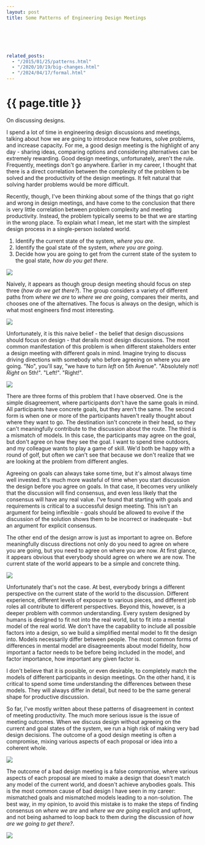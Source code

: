 ```yaml
---
layout: post
title: Some Patterns of Engineering Design Meetings






related_posts:
  - "/2015/01/25/patterns.html"
  - "/2020/10/19/big-changes.html"
  - "/2024/04/17/formal.html"
---
```

{{ page.title }}
================

<p class="meta">On discussing designs.</p>

I spend a lot of time in engineering design discussions and meetings, talking about how we are going to introduce new features, solve problems, and increase capacity. For me, a good design meeting is the highlight of any day - sharing ideas, comparing options and considering alternatives can be extremely rewarding. Good design meetings, unfortunately, aren't the rule. Frequently, meetings don't go anywhere. Earlier in my career, I thought that there is a direct correlation between the complexity of the problem to be solved and the productivity of the design meetings. It felt natural that solving harder problems would be more difficult.

Recently, though, I've been thinking about some of the things that go right and wrong in design meetings, and have come to the conclusion that there is very little correlation between problem complexity and meeting productivity. Instead, the problem typically seems to be that we are starting in the wrong place. To explain what I mean, let me start with the simplest design process in a single-person isolated world.

 1. Identify the current state of the system, *where you are*.
 2. Identify the goal state of the system, *where you are going*.
 3. Decide how you are going to get from the current state of the system to the goal state, *how do you get there*.

![](https://s3.amazonaws.com/mbrooker-blog-images/design_base.png)

Naively, it appears as though group design meeting should focus on step three (*how do we get there?*). The group considers a variety of different paths from *where we are* to *where we are going*, compares their merits, and chooses one of the alternatives. The focus is always on the design, which is what most engineers find most interesting. 

![](https://s3.amazonaws.com/mbrooker-blog-images/design_two.png)

Unfortunately, it is this naive belief - the belief that design discussions should focus on design - that derails most design discussions. The most common manifestation of this problem is when different stakeholders enter a design meeting with different goals in mind. Imagine trying to discuss driving directions with somebody who before agreeing on where you are going. "No", you'll say, "we have to turn *left* on 5th Avenue". "Absolutely not! *Right* on 5th!". "Left!". "Right!".

![](https://s3.amazonaws.com/mbrooker-blog-images/design_goal.png)

There are three forms of this problem that I have observed. One is the simple disagreement, where participants don't have the same goals in mind. All participants have concrete goals, but they aren't the same. The second form is when one or more of the participants haven't really thought about where they want to go. The destination isn't concrete in their head, so they can't meaningfully contribute to the discussion about the route. The third is a mismatch of models. In this case, the participants may agree on the goal, but don't agree on how they see the goal. I want to spend time outdoors, and my colleague wants to play a game of skill. We'd both be happy with a round of golf, but often we can't see that because we don't realize that we are looking at the problem from different angles.

Agreeing on goals can always take some time, but it's almost always time well invested. It's much more wasteful of time when you start discussion the design before you agree on goals. In that case, it becomes very unlikely that the discussion will find consensus, and even less likely that the consensus will have any real value. I've found that starting with goals and requirements is critical to a successful design meeting. This isn't an argument for being inflexible - goals should be allowed to evolve if the discussion of the solution shows them to be incorrect or inadequate - but an argument for explicit consensus.

The other end of the design arrow is just as important to agree on. Before meaningfully discuss directions not only do you need to agree on where you are going, but you need to agree on where you are now. At first glance, it appears obvious that everybody should agree on where we are now. The current state of the world appears to be a simple and concrete thing.

![](https://s3.amazonaws.com/mbrooker-blog-images/design_current.png)

Unfortunately that's not the case. At best, everybody brings a different perspective on the current state of the world to the discussion. Different experience, different levels of exposure to various pieces, and different job roles all contribute to different perspectives. Beyond this, however, is a deeper problem with common understanding. Every system designed by humans is designed to fit not into the real world, but to fit into a mental model of the real world. We don't have the capability to include all possible factors into a design, so we build a simplified mental model to fit the design into. Models necessarily differ between people. The most common forms of differences in mental model are disagreements about model fidelity, how important a factor needs to be before being included in the model, and factor importance, how important any given factor is.

I don't believe that it is possible, or even desirable, to completely match the models of different participants in design meetings. On the other hand, it is critical to spend some time understanding the differences between these models. They will always differ in detail, but need to be the same general shape for productive discussion.

So far, I've mostly written about these patterns of disagreement in context of meeting productivity. The much more serious issue is the issue of meeting outcomes. When we discuss design without agreeing on the current and goal states of the system, we run a high risk of making very bad design decisions. The outcome of a good design meeting is often a compromise, mixing various aspects of each proposal or idea into a coherent whole.

![](https://s3.amazonaws.com/mbrooker-blog-images/design_compromise.png)

The outcome of a bad design meeting is a false compromise, where various aspects of each proposal are mixed to make a design that doesn't match any model of the current world, and doesn't achieve anybodies goals. This is the most common cause of bad design I have seen in my career: mismatched goals and mismatched models leading to a non-solution. The best way, in my opinion, to avoid this mistake is to make the steps of finding consensus on *where we are* and *where we are going* explicit and upfront, and not being ashamed to loop back to them during the discussion of *how are we going to get there?*.

![](https://s3.amazonaws.com/mbrooker-blog-images/design_bad_compromise.png)